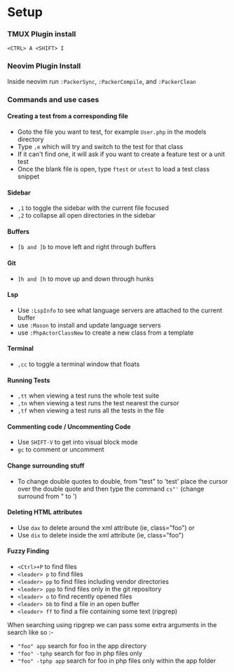 # Setup

### TMUX Plugin install

`<CTRL> A <SHIFT> I`

### Neovim Plugin Install

Inside neovim run `:PackerSync`, `:PackerCompile`, and `:PackerClean`

### Commands and use cases

#### Creating a test from a corresponding file

- Goto the file you want to test, for example `User.php` in the models directory
- Type `,e` which will try and switch to the test for that class
- If it can't find one, it will ask if you want to create a feature test or a unit test
- Once the blank file is open, type `ftest` or `utest` to load a test class snippet

#### Sidebar

- `,1` to toggle the sidebar with the current file focused
- `,2` to collapse all open directories in the sidebar

#### Buffers

- `[b and ]b` to move left and right through buffers

#### Git

- `]h and [h` to move up and down through hunks

#### Lsp

- Use `:LspInfo` to see what language servers are attached to the current buffer
- use `:Mason` to install and update language servers
- use `:PhpActorClassNew` to create a new class from a template

#### Terminal

- `,cc` to toggle a terminal window that floats

#### Running Tests

- `,tt` when viewing a test runs the whole test suite
- `,tn` when viewing a test runs the test nearest the cursor
- `,tf` when viewing a test runs all the tests in the file

#### Commenting code / Uncommenting Code

- Use `SHIFT-V` to get into visual block mode
- `gc` to comment or uncomment

#### Change surrounding stuff

- To change double quotes to double, from "test" to 'test' place the cursor over the double quote and then type the command `cs"'` (change surround from " to ')

#### Deleting HTML attributes

- Use `dax` to delete around the xml attribute (ie, class="foo") or
- Use `dix` to delete inside the xml attribute (ie, class="foo")

#### Fuzzy Finding

- `<Ctrl>+P` to find files
- `<leader> p` to find files
- `<leader> pp` to find files including vendor directories
- `<leader> ppp` to find files only in the git repository
- `<leader> o` to find recently opened files
- `<leader> bb` to find a file in an open buffer
- `<leader> ff` to find a file containing some text (ripgrep)

When searching using ripgrep we can pass some extra arguments in the search like so :-

- `"foo" app` search for foo in the app directory
- `"foo" -tphp` search for foo in php files only
- `"foo" -tphp app` search for foo in php files only within the app folder
